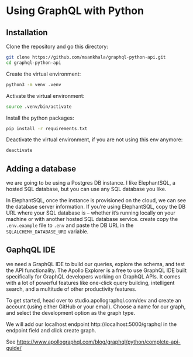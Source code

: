 # Using GraphQL with Python

## Installation

Clone the repository and go this directory:

```bash
git clone https://github.com/msankhala/graphql-python-api.git
cd graphql-python-api
```

Create the virtual environment:

```bash
python3 -m venv .venv
```

Activate the virtual environment:

```bash
source .venv/bin/activate
```

Install the python packages:

```bash
pip install -r requirements.txt
```

Deactivate the virtual environment, if you are not using this env anymore:

```bash
deactivate
```

## Adding a database

we are going to be using a Postgres DB instance. I like ElephantSQL, a hosted SQL database, but you can use any SQL database you like.

In ElephantSQL, once the instance is provisioned on the cloud, we can see the database server information. If you’re using ElephantSQL, copy the DB URL where your SQL database is – whether it’s running locally on your machine or with another hosted SQL database service. create copy the `.env.example` file to `.env` and paste the DB URL in the `SQLALCHEMY_DATABASE_URI` variable.

## GaphqQL IDE

we need a GraphQL IDE to build our queries, explore the schema, and test the API functionality. The Apollo Explorer is a free to use GraphQL IDE built specifically for GraphQL developers working on GraphQL APIs. It comes with a lot of powerful features like one-click query building, intelligent search, and a multitude of other productivity features.

To get started, head over to studio.apollographql.com/dev and create an account (using either GitHub or your email). Choose a name for our graph, and select the development option as the graph type.

We will add our localhost endpoint http://localhost:5000/graphql in the endpoint field and click create graph.

See https://www.apollographql.com/blog/graphql/python/complete-api-guide/

